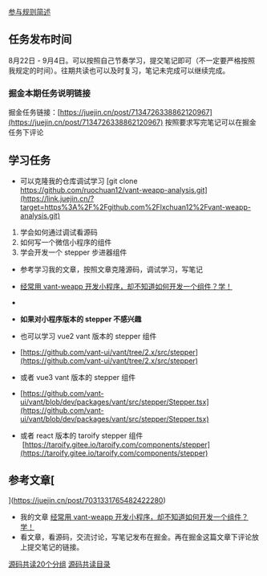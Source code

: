 [参与规则简述](https://www.yuque.com/ruochuan12/notice/gm51y6?view=doc_embed)
## 任务发布时间
8月22日 - 9月4日。可以按照自己节奏学习，提交笔记即可（不一定要严格按照我规定的时间）。往期共读也可以及时复习，笔记未完成可以继续完成。
### 掘金本期任务说明链接

掘金任务链接：[https://juejin.cn/post/7134726338862120967](https://juejin.cn/post/7134726338862120967)
按照要求写完笔记可以在掘金任务下评论
## 学习任务

- 可以克隆我的仓库调试学习 [git clone https://github.com/ruochuan12/vant-weapp-analysis.git](https://link.juejin.cn/?target=https%3A%2F%2Fgithub.com%2Flxchuan12%2Fvant-weapp-analysis.git)
1. 学会如何通过调试看源码
2. 如何写一个微信小程序的组件
3. 学会开发一个 stepper 步进器组件
- 参考学习我的文章，按照文章克隆源码，调试学习，写笔记
- [经常用 vant-weapp 开发小程序，却不知道如何开发一个组件？学！](https://juejin.cn/post/7126545101228081188)
-

- **如果对小程序版本的 stepper 不感兴趣**
- 也可以学习 vue2 vant 版本的 stepper 组件
- [https://github.com/vant-ui/vant/tree/2.x/src/stepper](https://github.com/vant-ui/vant/tree/2.x/src/stepper)
- 或者 vue3 vant 版本的 stepper 组件
- [https://github.com/vant-ui/vant/blob/dev/packages/vant/src/stepper/Stepper.tsx](https://github.com/vant-ui/vant/blob/dev/packages/vant/src/stepper/Stepper.tsx)
- 或者 react 版本的 taroify stepper 组件  [https://taroify.gitee.io/taroify.com/components/stepper](https://taroify.gitee.io/taroify.com/components/stepper)
## 参考文章[
](https://juejin.cn/post/7031331765482422280)

- 我的文章 [经常用 vant-weapp 开发小程序，却不知道如何开发一个组件？学！](https://juejin.cn/post/7126545101228081188)
- 看文章，看源码，交流讨论，写笔记发布在掘金。再在掘金这篇文章下评论放上提交笔记的链接。


[源码共读20个分组](https://www.yuque.com/go/doc/56866898?view=doc_embed)
[源码共读目录](https://www.yuque.com/go/doc/55657026?view=doc_embed)
